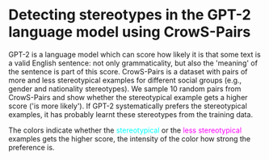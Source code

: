 # Detecting stereotypes in the GPT-2 language model using CrowS-Pairs

GPT-2 is a language model which can score how likely it is that some text is a valid English sentence: not only grammaticality, but also the 'meaning' of the sentence is part of this score. CrowS-Pairs is a dataset with pairs of more and less stereotypical examples for different social groups (e.g., gender and nationality stereotypes). We sample 10 random pairs from CrowS-Pairs and show whether the stereotypical example gets a higher score ('is more likely'). If GPT-2 systematically prefers the stereotypical examples, it has probably learnt these stereotypes from the training data.

The colors indicate whether the <font color=#00ffff>stereotypical</font>  or the <font color=#ff00ff>less stereotypical</font> examples gets the higher score, the intensity of the color how strong the preference is.

